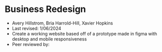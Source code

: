 # Business Redesign
+ Avery Hillstrom, Bria Harrold-Hill, Xavier Hopkins
+ Last revised: 1/06/2024
+ Create a working website based off of a prototype made in figma with desktop and mobile responsiveness
+ Peer reviewed by: 
